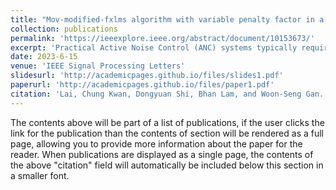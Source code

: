 ```yaml
---
title: "Mov-modified-fxlms algorithm with variable penalty factor in a practical power output constrained active control system"
collection: publications
permalink: 'https://ieeexplore.ieee.org/abstract/document/10153673/'
excerpt: 'Practical Active Noise Control (ANC) systems typically require a restriction in their maximum output power, to prevent overdriving the loudspeaker and causing system instability. Recently, the minimum output variance filtered-reference least mean square (MOV-FxLMS) algorithm was shown to have optimal control under output constraint with an analytically formulated penalty factor, but it needs offline knowledge of disturbance power and secondary path gain. The constant penalty factor in MOV-FxLMS is also susceptible to variations in disturbance power that could cause output power constraint violations. This letter presents a new variable penalty factor that utilizes the estimated disturbance in the established Modified-FxLMS (MFxLMS) algorithm, resulting in a computationally efficient MOV-MFxLMS algorithm that can adapt to changes in disturbance levels in real-time. Numerical simulation with real noise and...'
date: 2023-6-15
venue: 'IEEE Signal Processing Letters'
slidesurl: 'http://academicpages.github.io/files/slides1.pdf'
paperurl: 'http://academicpages.github.io/files/paper1.pdf'
citation: 'Lai, Chung Kwan, Dongyuan Shi, Bhan Lam, and Woon-Seng Gan. "Mov-modified-fxlms algorithm with variable penalty factor in a practical power output constrained active control system." IEEE Signal Processing Letters 30 (2023): 723-727.'
---
```


The contents above will be part of a list of publications, if the user clicks the link for the publication than the contents of section will be rendered as a full page, allowing you to provide more information about the paper for the reader. When publications are displayed as a single page, the contents of the above "citation" field will automatically be included below this section in a smaller font.
